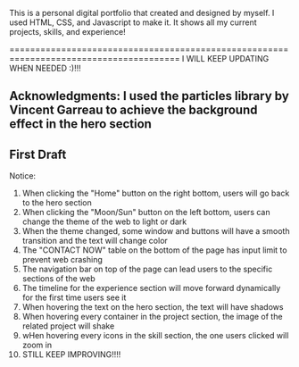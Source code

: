This is a personal digital portfolio that created and designed by myself.
I used HTML, CSS, and Javascript to make it. It shows all my current projects, skills, and experience!

=======================================================================================
I WILL KEEP UPDATING WHEN NEEDED :)!!!

Acknowledgments:
I used the particles library by Vincent Garreau to achieve the background effect in the hero section
---------------------------------------------------------------------------------------

First Draft
---------------------------------------------------------------------------------------
Notice: 
1) When clicking the "Home" button on the right bottom, users will go back to the hero section
2) When clicking the "Moon/Sun" button on the left bottom, users can change the theme of the web to light or dark
3) When the theme changed, some window and buttons will have a smooth transition and the text will change color
4) The "CONTACT NOW" table on the bottom of the page has input limit to prevent web crashing
5) The navigation bar on top of the page can lead users to the specific sections of the web
6) The timeline for the experience section will move forward dynamically for the first time users see it
7) When hovering the text on the hero section, the text will have shadows
8) When hovering every container in the project section, the image of the related project will shake
9) wHen hovering every icons in the skill section, the one users clicked will zoom in
10) STILL KEEP IMPROVING!!!!
